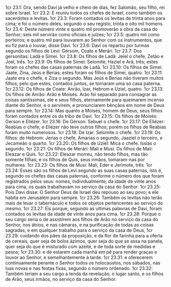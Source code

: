 1cr 23.1: Ora, sendo Davi já velho e cheio de dias, fez Salomão, seu filho, rei sobre Israel.
1cr 23.2: E reuniu todos os chefes de Israel, como também os sacerdotes e levitas.
1cr 23.3: Foram contados os levitas de trinta anos para cima; e foi o número deles, segundo o seu registo, trinta e oito mil homens.
1cr 23.4: Deste número vinte e quatro mil promoverão a obra da casa do Senhor; seis mil servirão como oficiais e juízes;
1cr 23.5: quatro mil como porteiros; e quatro mil para louvarem ao Senhor com os instrumentos, que eu fiz para o louvar, disse Davi.
1cr 23.6: Davi os repartiu por turmas segundo os filhos de Levi: Gérsom, Coate e Merári.
1cr 23.7: Dos gersonitas: Ladã e Simei.
1cr 23.8: Os filhos de Ladã: Jeiel o chefe, Zetão e Joel, três.
1cr 23.9: Os filhos de Simei: Selomite, Haziel e Arã, três; estes foram os chefes das casas paternas de Ladã.
1cr 23.10: Os filhos de Simei: Jaate, Zina, Jeús e Berias; estes foram os filhos de Simei, quatro.
1cr 23.11: Jaate era o chefe, e Ziza o segundo. Mas Jeús e Berias não tiveram muitos filhos; pelo que estes, contados juntos, se tornaram uma só casa paterna.
1cr 23.12: Os filhos de Coate: Anrão, Izar, Hebrom e Uziel, quatro.
1cr 23.13: Os filhos de Anrão: Arão e Moisés. Arão foi separado para consagrar as coisas santíssimas, ele e seus filhos, eternamente para queimarem incenso diante do Senhor, e o servirem, e pronunciarem bênçãos em nome de Deus para sempre.
1cr 23.14: Mas quanto a Moisés, homem de Deus, seus filhos foram contados entre os da tribo de Davi.
1cr 23.15: Os filhos de Moisés: Gerson e Eliézer.
1cr 23.16: De Gérson: Sebuel o chefe.
1cr 23.17: De Eliézer: Reabias o chefe; e Eliézer não teve outros filhos; porém os filhos de Reabias foram muito numerosos.
1cr 23.18: De Izar: Selomite o chefe.
1cr 23.19: Os filhos: de Hebrom: Jerias o chefe, Amarias o segundo, Jaaziel o terceiro, e Jecameão o quarto.
1cr 23.20: Os filhos de Uziel: Mica o chefe. Issias o segundo.
1cr 23.21: Os filhos de Merári: Mali e Musi. Os filhos de Mali: Eleazar e Quis.
1cr 23.22: Eleazar morreu, não tendo filhos, mas tão somente filhas; e os filhos de Quis, seus irmãos, tomaram-nas por mulheres.
1cr 23.23: Os filhos de Musi: Mali, Eder e Jerimote, três.
1cr 23.24: Esses são os filhos de Levi segundo as suas casas paternas, isto é, segundo os chefes das casas paternas, conforme o número dos que foram registrados pelos seus: nomes, individualmente, da idade de vinte anos para cima, os quais trabalhavam no serviço da casa do Senhor.
1cr 23.25: Pois Davi disse: O Senhor Deus de Israel deu repouso ao seu povo; e ele habita em Jerusalém para sempre.
1cr 23.26: Também os levitas não terão mais de levar o tabernáculo e todos os objetos pertencentes ao serviço do mesmo.
1cr 23.27: Eis porque, segundo as ultimas palavras de Davi, foram contados os levitas da idade de vinte anos para cima.
1cr 23.28: Porque o seu cargo seria o de assistirem aos filhos de Arão no serviço da casa do Senhor, nos átrios, e nas câmaras, e na purificação de todas as coisas sagradas, e em qualquer trabalho para o serviço da casa de Deus,
1cr 23.29: cuidando dos pães da proposição, e da flor de farinha para a oferta de cereais, quer seja de bolos ázimos, quer seja do que se assa na panela, quer seja do que é misturado com azeite, e de toda sorte de medidas e pesos;
1cr 23.30: e de estarem cada manhã em pé para render graças e louvor ao Senhor, e semelhantemente à tarde.
1cr 23.31: e oferecerem continuamente perante o Senhor todos os holocaustos, nos sábados, nas luas novas e nas festas fixas, segundo o número ordenado.
1cr 23.32: Também teriam a seu cargo a tenda da revelação, o lugar santo, e os filhos de Arão, seus irmãos, no serviço da casa do Senhor.

